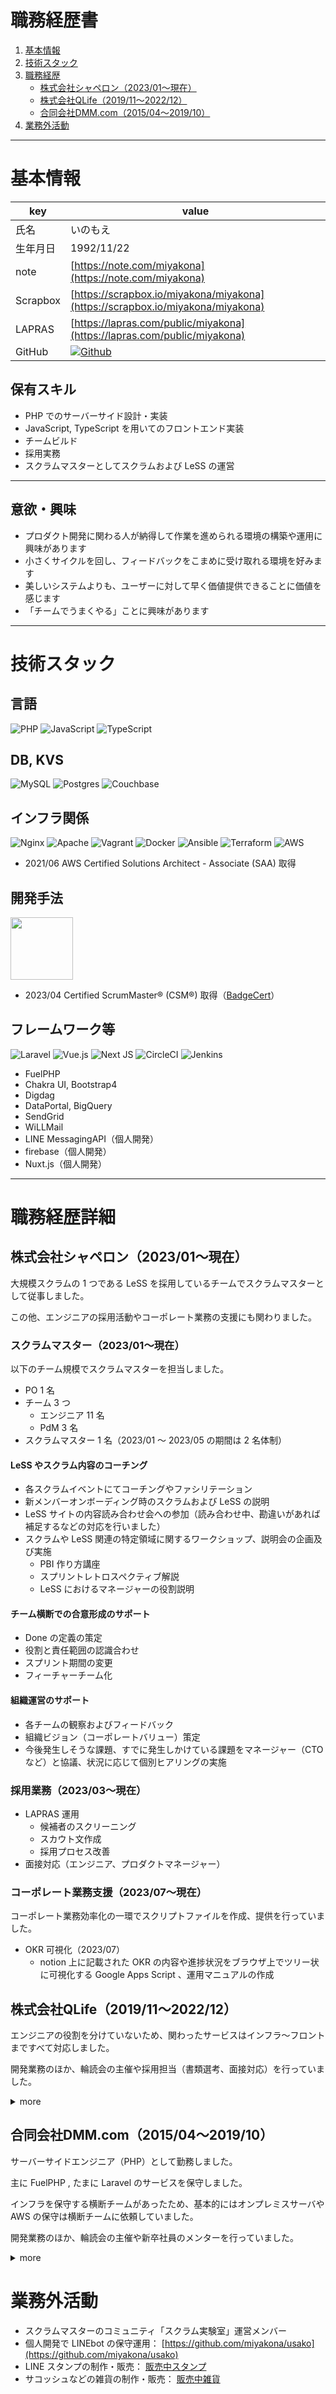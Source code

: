 # 職務経歴書

1. [基本情報](#basic)
1. [技術スタック](#skills)
1. [職務経歴](#carrer)
    - [株式会社シャペロン（2023/01〜現在）](#carrer_shaperon)
    - [株式会社QLife（2019/11〜2022/12）](#carrer_qlife)
    - [合同会社DMM.com（2015/04〜2019/10）](#carrer_dmm)
1. [業務外活動](#private)

---

<a id="basic"></a>

# 基本情報

|key|value|
|---|---|
|氏名|いのもえ|
|生年月日|1992/11/22|
|note|[https://note.com/miyakona](https://note.com/miyakona)|
|Scrapbox|[https://scrapbox.io/miyakona/miyakona](https://scrapbox.io/miyakona/miyakona)|
|LAPRAS|[https://lapras.com/public/miyakona](https://lapras.com/public/miyakona)|
|GitHub|<a href="https://github.com/miyakona" target="_blank"><img alt="Github" src="https://img.shields.io/badge/miyakona-%2312100E.svg?&style=flat-square&logo=Github&logoColor=white" /></a>|

## 保有スキル

- PHP でのサーバーサイド設計・実装
- JavaScript, TypeScript を用いてのフロントエンド実装
- チームビルド
- 採用実務
- スクラムマスターとしてスクラムおよび LeSS の運営

---

## 意欲・興味

- プロダクト開発に関わる人が納得して作業を進められる環境の構築や運用に興味があります
- 小さくサイクルを回し、フィードバックをこまめに受け取れる環境を好みます
- 美しいシステムよりも、ユーザーに対して早く価値提供できることに価値を感じます
- 「チームでうまくやる」ことに興味があります

---

<a id="skills"></a>

# 技術スタック

## 言語
![PHP](https://img.shields.io/badge/php-%23777BB4.svg?style=for-the-badge&logo=php&logoColor=white&style=flat-square)
![JavaScript](https://img.shields.io/badge/javascript-%23323330.svg?style=for-the-badge&logo=javascript&logoColor=%23F7DF1E&style=flat-square)
![TypeScript](https://img.shields.io/badge/typescript-%23007ACC.svg?style=for-the-badge&logo=typescript&logoColor=white&style=flat-square)

## DB, KVS
![MySQL](https://img.shields.io/badge/mysql-%2300f.svg?style=for-the-badge&logo=mysql&logoColor=white&style=flat-square)
![Postgres](https://img.shields.io/badge/postgres-%23316192.svg?style=for-the-badge&logo=postgresql&logoColor=white&style=flat-square)
![Couchbase](https://img.shields.io/badge/Couchbase-EA2328?style=for-the-badge&logo=couchbase&logoColor=white&style=flat-square)

## インフラ関係

![Nginx](https://img.shields.io/badge/nginx-%23009639.svg?style=for-the-badge&logo=nginx&logoColor=white&style=flat-square)
![Apache](https://img.shields.io/badge/apache-%23D42029.svg?style=for-the-badge&logo=apache&logoColor=white&style=flat-square)
![Vagrant](https://img.shields.io/badge/vagrant-%231563FF.svg?style=for-the-badge&logo=vagrant&logoColor=white&style=flat-square)
![Docker](https://img.shields.io/badge/docker-%230db7ed.svg?style=for-the-badge&logo=docker&logoColor=white&style=flat-square)
![Ansible](https://img.shields.io/badge/ansible-%231A1918.svg?style=for-the-badge&logo=ansible&logoColor=white&style=flat-square)
![Terraform](https://img.shields.io/badge/terraform-%235835CC.svg?style=for-the-badge&logo=terraform&logoColor=white&style=flat-square)
![AWS](https://img.shields.io/badge/AWS-%23FF9900.svg?style=for-the-badge&logo=amazon-aws&logoColor=white&style=flat-square)
- 2021/06 AWS Certified Solutions Architect - Associate (SAA) 取得

## 開発手法
<img src="https://bcert.me/bc/html/img/badges/generated/badge-7227.png" width="100">

- 2023/04 Certified ScrumMaster® (CSM®) 取得（[BadgeCert](https://bcert.me/sbemvmljs)）

## フレームワーク等
![Laravel](https://img.shields.io/badge/laravel-%23FF2D20.svg?style=for-the-badge&logo=laravel&logoColor=white&style=flat-square)
![Vue.js](https://img.shields.io/badge/vuejs-%2335495e.svg?style=for-the-badge&logo=vuedotjs&logoColor=%234FC08D&style=flat-square)
![Next JS](https://img.shields.io/badge/Next-black?style=for-the-badge&logo=next.js&logoColor=white&style=flat-square)
![CircleCI](https://img.shields.io/badge/CIRCLECI-%23161616.svg?style=for-the-badge&logo=circleci&logoColor=white&style=flat-square)
![Jenkins](https://img.shields.io/badge/jenkins-%232C5263.svg?style=for-the-badge&logo=jenkins&logoColor=white&style=flat-square)
- FuelPHP
- Chakra UI, Bootstrap4
- Digdag
- DataPortal, BigQuery
- SendGrid
- WiLLMail
- LINE MessagingAPI（個人開発）
- firebase（個人開発）
- Nuxt.js（個人開発）

---
<a id="carrer"></a>

# 職務経歴詳細

<a id="carrer_shaperon"></a>

## 株式会社シャペロン（2023/01〜現在）

大規模スクラムの 1 つである LeSS を採用しているチームでスクラムマスターとして従事しました。

この他、エンジニアの採用活動やコーポレート業務の支援にも関わりました。

### スクラムマスター（2023/01〜現在）

以下のチーム規模でスクラムマスターを担当しました。
- PO 1 名
- チーム 3 つ
  - エンジニア 11 名
  - PdM 3 名
- スクラムマスター 1 名（2023/01 〜 2023/05 の期間は 2 名体制）

#### LeSS やスクラム内容のコーチング
- 各スクラムイベントにてコーチングやファシリテーション
- 新メンバーオンボーディング時のスクラムおよび LeSS の説明
- LeSS サイトの内容読み合わせ会への参加（読み合わせ中、勘違いがあれば補足するなどの対応を行いました）
- スクラムや LeSS 関連の特定領域に関するワークショップ、説明会の企画及び実施
  - PBI 作り方講座
  - スプリントレトロスペクティブ解説
  - LeSS におけるマネージャーの役割説明

#### チーム横断での合意形成のサポート
- Done の定義の策定
- 役割と責任範囲の認識合わせ
- スプリント期間の変更
- フィーチャーチーム化

#### 組織運営のサポート
- 各チームの観察およびフィードバック
- 組織ビジョン（コーポレートバリュー）策定
- 今後発生しそうな課題、すでに発生しかけている課題をマネージャー（CTO など）と協議、状況に応じて個別ヒアリングの実施

### 採用業務（2023/03〜現在）
- LAPRAS 運用
  - 候補者のスクリーニング
  - スカウト文作成
  - 採用プロセス改善
- 面接対応（エンジニア、プロダクトマネージャー）

### コーポレート業務支援（2023/07〜現在）

コーポレート業務効率化の一環でスクリプトファイルを作成、提供を行っていました。

- OKR 可視化（2023/07）
  - notion 上に記載された OKR の内容や進捗状況をブラウザ上でツリー状に可視化する Google Apps Script 、運用マニュアルの作成

<a id="carrer_qlife"></a>

## 株式会社QLife（2019/11〜2022/12）

エンジニアの役割を分けていないため、関わったサービスはインフラ〜フロントまですべて対応しました。

開発業務のほか、輪読会の主催や採用担当（書類選考、面接対応）を行っていました。

<details><summary>more</summary><br>

### エンジニアリングマネージャー（2022/06〜2022/12）

システムの保守運用を担当しながら、エンジニアリングマネージャーとして従事していました。

- 対象人数 : 6 名（内社員 3 名）
- 担当内容 :
  - 採用担当（社員、業務委託）
  - 業務委託メンバーの契約継続判断
  - 半期の評価および目標設定
  - メンバーとのキャリアプランすり合わせ及び支援

### 治験候補者の会員基盤作成（2022/05〜2022/07）

既存の会員情報を個人情報として管理できるようにすることで運用やプロモーションをより効率的に行えるようにするための会員基盤の作成を担当しました。

当初は別のメンバーが進行していましたが、進捗が芳しくないこと、関係各所とのやりとりがうまくいっていないことを解決するために途中から進行役として後からアサインされる事となりました。

- チーム規模 : 4 名
- 役割 : プロジェクト進行
- 担当フェーズ : 要件定義
- 担当内容 :
  - ステークホルダー定義
  - 要求整理
  - 全体的なシステムの変更を可視化（作図）、開発メンバーと共有
  - ビジネスサイドへの進捗共有

### 治験 CRM サービスの保守・運用（2021/05〜2022/12）

治験応募者を管理するサービスの保守・運用を担当しました。

社内外にいる利用者の課題を開発チームで収集・優先度付けして対応しました。

2021/05 より開発手法がスクラムになったため分けて記載しています。

- チーム規模 : 7 名
- 役割 : SM 兼 開発メンバー（〜2022/04）、 SM 兼 PO
  - CRM サービスの仕様にもっとも詳しい立場だったため、設計サポートや既存仕様の説明を多く担当
  - 急ぎの調査や急ぎ修正が必要な内容も主に担当
- 採用技術
  - CRM サービス : PHP, Laravel, AWS, PostgreSQL, Vue.js, terrraform, ansible
  - 周辺サービス : BigQuey, DataPortal, FuelPHP, jQuery, PostgreSQL, Python
- 担当フェーズ : 要件定義、設計、実装、テスト、リリース、保守、運用
- 担当内容 :
  - 開発メンバーとして
    - サービスへの機能追加、仕様策定
      - 使い勝手の改善やバグ改修など
    - DX（Developer Experience）改善
      - テストデータの自動生成ツールを作成
      - 手動デプロイが必要なものを自動でできるよう整備
      - 動かない IaC を動くように調整および整備、 CI 整備
    - KPI ダッシュボードの整備
    - コードレビュー
    - 障害対応、深夜メンテナンス対応
    - サービスの保守（ユーザー問い合わせへの返答など）
    - クライアントからのシステム調査への回答
  - PO として
    - ユーザーヒアリングの実施
    - 開発メンバーに向けて業務フローや担当チーム、役割の説明及び可視化
    - ユーザー要望をまとめ、 PBI として起票
    - 運用チームとの関係構築
    - 各問い合わせの一次対応
  - SM として
    - 会議のファシリテーション
    - 振り返りやドラッガー風エクササイズの導入・運用
    - 各スクラムイベントの進行・運用
    - ワークショップの計画・実施

### 外部コールセンター向けシステムの構築（2021/05〜2021/08）

治験 CRM サービスの一部機能を切り出して社内・社外のコールセンター部門で利用するシステムを新たに構築しました。

- チーム規模 : 4 名（エンジニア 2 名、PdM 2 名、デザイナー 1 名）
- 採用技術 : TypeScript, Next.js, AWS, PostgreSQL, Chakra UI 
- 担当フェーズ : 設計、実装
- 担当内容 :
  - 設計
  - 実装（メイン機能）

### メディアサイトの保守・運用（2019/11〜2022/04）

病院検索やお薬検索など、各メディアサービスの保守・運用を担当しました。

対応時には設計からリリースまで一貫して対応していました。

メディアサイトの優先度は事業全体として高くなく、エンジニアリソースがほとんど自分だけでした。

問題が発生すれば対応する、というのが基本方針でしたが発生する問題は大抵誰も仕様を把握していない機能なため、リバースエンジニアリングしつつ復旧や対応に務めました。

- チーム規模 : 3 名（エンジニア 1 名、デザイナー 1 名、PdM 1 名）
- 採用技術 : PHP, FuelPHP, AWS, PostgreSQL
- 担当フェーズ : 要件定義、設計、実装、テスト、リリース、保守、運用
- 担当内容 :
  - サービスへの機能追加
    - データ更新バッチ実装
    - ポイント付与機能の削除
  - サービスの保守
    - ユーザー問い合わせへの返答
    - 定期開催イベントの対応
    - 誰も把握していない機能に関する調査や是正対応
  - コードレビュー
  - 障害対応
  - 運用改善ツールの開発

### 治験CRMサービスの保守・運用（2019/11〜2021/06）

QLife で募集した治験応募者を管理するサービスの保守・運用を担当しました。

社内外にいる利用者の課題を開発チームで収集・優先度付けして対応しました。

対応時には設計からリリースまで一貫して対応しました。

- チーム規模 : 3 名（エンジニア 2 名、ディレクター 1 名）
- 採用技術
  - CRM サービス : PHP, Laravel, AWS, PostgreSQL, Vue.js
  - 周辺サービス : BigQuey, DataPortal, FuelPHP, jQuery, PostgreSQL, Python
- 担当フェーズ : 要件定義、設計、実装、テスト、リリース、保守、運用
- 担当内容 :
  - サービスへの機能追加
    - csv ファイルを用いた一括登録機能
    - 複数情報を選択しての一括更新機能
    - スクリーニング時に画像を利用できるよう機能追加
    - その他使い勝手の改善やバグ改修など
  - サービスの保守（ユーザー問い合わせへの返答など）
  - コードレビュー
  - 障害対応
  - 会員データの可視化環境を整備（BigQruery + DataPortal）
  - 運用改善ツールの開発
  - クライアントからのシステム調査への回答
</details>

</details>

<a id="carrer_dmm"></a>

## 合同会社DMM.com（2015/04〜2019/10）

サーバーサイドエンジニア（PHP）として勤務しました。

主に FuelPHP , たまに Laravel のサービスを保守しました。

インフラを保守する横断チームがあったため、基本的にはオンプレミスサーバや AWS の保守は横断チームに依頼していました。

開発業務のほか、輪読会の主催や新卒社員のメンターを行っていました。

<details><summary>more</summary><br>

### DMM電子書籍への読み放題機能追加 (2019/04 〜 2019/10)

2018/04 から開始したものの進捗がない案件へのヘルプメンバーとして参画（実装よりはチームビルド的な役割のヘルプ）しました。

- プロジェクト規模 : 1 日あたりの売上 400 万円程度、購入 UU3000 程度見込み
- チーム規模 : エンジニア 7 名、プロダクトオーナー 1 名
- 担当フェーズ : 要件定義、設計、実装、テスト、リリース
- 担当内容 :
  - プロジェクトの全般的な進行（スケジューリング、リソース調整、ステークホルダーとの調整、新メンバー受け入れなど）
  - チームビルド（定例の設定、グラウンドルール設定、メンバー間の不和調整など）
  - 実装（フロントエンド、サーバーサイド、インフラ）
  - リリース作業実施

### DMM電子書籍のAWS移行 (2018/10 〜 2019/04)

オンプレミス環境で稼働中のサービスを AWS 環境に移行させるプロジェクトを担当しました。

- プロジェクト規模 : 1 日あたりの売上 4000 万円程度、購入 UU3 万程度
- チーム規模 : エンジニア 5 名
- 担当フェーズ : 要件定義、設計、実装、テスト、リリース
- 担当内容 :
  - プロジェクトの全般的な進行（スケジューリング、リソース調整、ステークホルダーとの調整、新メンバー受け入れなど）
  - チームメンバーへの電子書籍サービスの概要説明（サービス概要およびシステム概要）
  - 影響調査および関係する社内ステークホルダーとの調整
  - 移行に伴い変更が必要な箇所の改修およびコードレビュー
  - チームビルド（定例の設定、グラウンドルール設定など）
  - リリース計画、実施（手順書作成および各ステークホルダーへの説明）

### DMM電子書籍の保守・運用 (2015/10 〜 2019/10)

電子書籍の販売と閲覧を行うサービスの保守・運用を担当しました。

- プロジェクト規模 : 1 日あたりの売上 4000 万円程度、購入 UU3 万程度
- チーム規模 : 1 チームエンジニア 4 人程度 + ディレクター1 名（電子書籍全体でエンジニアは 20 名ほど）
- 担当フェーズ : 要件定義、設計、実装、テスト、リリース、保守、運用
- 担当内容 :
  - サービスへの機能追加
    - クーポン機能
    - セット販売機能
  - サービスの保守（ユーザー問い合わせへの返答、サーバーや機能の要否確認など）
  - 障害、深夜メンテナンス対応
  - 運用業務の可視化および分析
  - レガシーシステムのリプレイス（php5.3 → php7）
  - 環境構築、プロビジョニング
  - コードレビュー
  - オンプレミスサーバーの保守

### DMM スクラッチの立ち上げ (2017/07 〜 2017/12)

web 上でスクラッチくじを販売・配送するサービスの立ち上げにヘルプメンバーとして参画しました。

- プロジェクト規模 : 月間購入 1 万人、月間売上 1 億円程度
- チーム規模 : エンジニア 3 名
- 担当フェーズ : 設計、実装、テスト
- 担当内容 :
  - 管理画面の実装、コードレビュー
  - ユーザー向け画面の実装、コードレビュー
  - 各結合試験の項目書作成および実施

### DMM okanの立ち上げ (2016/07 〜 2016/12)

BtoCtoC サービスの立ち上げに参加しました。

- プロジェクト規模 : 全体での売上は 6000 万円程度（クローズ済）
- チーム規模 : エンジニア 7 名、ディレクター2 名ほど
- 担当フェーズ : 要件定義、設計、実装、テスト
- 担当内容 :
  - オフショア先とのやりとり
    - 実装してもらう API の設計
    - 設計やテーブル定義に関する質問への受け答え
  - 運用で使用する管理画面の作成
    - 要件定義
    - テーブル及びアプリケーションの設計
    - 実装、コードレビュー
    - 結合試験の項目書作成および実施
  - チームメンバー育成
    - 新卒社員、SES を対象
    - Git や利用する社内 API の説明、開発や環境構築など技術的な質問受付
  - 定例の設定や振り返り（KPT）の導入などチームビルディング

### 全社で利用するAPIのリプレイス (2015/06 〜 2015/10)

DMM のほぼ全サービスで利用中の API のリプレイスプロジェクトに参加しました。

- プロジェクト規模 : 売上 2,211 億円/年、会員数 3,196 万人
- チーム規模 : エンジニア 8 名、ディレクター2 名ほど
- 担当フェーズ : 設計（アプリケーションのみ）, 実装
- 担当内容 :
  - 主に外部仕様書・内部仕様書の作成を担当（実装者からの質問受付も）
  - 一部 API を実装及びそのユニットテストを作成したものの、利用する FW が変更となりリリースには含まれず

</details>

<a id="private"></a>

# 業務外活動

- スクラムマスターのコミュニティ「スクラム実験室」運営メンバー
- 個人開発で LINEbot の保守運用： [https://github.com/miyakona/usako](https://github.com/miyakona/usako)
- LINE スタンプの制作・販売： [販売中スタンプ](https://store.line.me/stickershop/author/241940)
- サコッシュなどの雑貨の制作・販売： [販売中雑貨](https://miyakona.booth.pm/)
